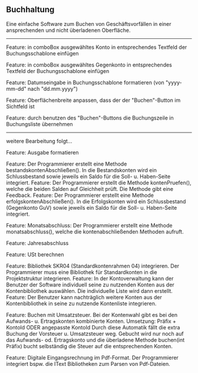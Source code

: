 ﻿Buchhaltung
-
Eine einfache Software zum Buchen von Geschäftsvorfällen in einer ansprechenden und nicht überladenen Oberfläche.
***

Feature: in comboBox ausgewähltes Konto in entsprechendes Textfeld der Buchungsschablone einfügen

Feature: in comboBox ausgewähltes Gegenkonto in entsprechendes Textfeld der Buchungsschablone einfügen

Feature: Datumseingabe in Buchungsschablone formatieren (von "yyyy-mm-dd" nach "dd.mm.yyyy")

Feature: Oberflächenbreite anpassen, dass der der "Buchen"-Button im Sichtfeld ist

Feature: durch benutzen des "Buchen"-Buttons die Buchungszeile in Buchungsliste übernehmen 

*********
weitere Bearbeitung folgt...

Feature: Ausgabe formatieren

Feature: Der Programmierer erstellt eine Methode bestandskontenAbschließen().
         In die Bestandskonten wird ein Schlussbestand sowie jeweils ein Saldo für die Soll- u. Haben-Seite integriert.
Feature: Der Programmierer erstellt die Methode kontenPruefen(), welche die beiden Salden auf Gleichheit prüft.
         Die Methode gibt eine Feedback.
Feature: Der Programmierer erstellt eine Methode erfolgskontenAbschließen().
         In die Erfolgskonten wird ein Schlussbestand (Gegenkonto GuV) sowie jeweils ein Saldo für die Soll- u.
         Haben-Seite integriert.

Feature: Monatsabschluss:
         Der Programmierer erstellt eine Methode monatsabschluss(), welche die kontenabschließenden Methoden aufruft.
                         
Feature: Jahresabschluss

Feature: USt berechnen

Feature: Bibliothek SKR04 (Standardkontenrahmen 04) integrieren.
         Der Programmierer muss eine Bibliothek für Standardkonten in die Projektstruktur integrieren.
Feature: In der Kontoverwaltung kann der Benutzer der Software individuell
         seine zu nutzenden Konten aus der Kontenbibliothek auswählen.
         Die individuelle Liste wird dann erstellt.
Feature: Der Benutzer kann nachträglich weitere Konten aus der Kontenbibliothek in seine zu
         nutzende Kontenliste integrieren.

Feature: Buchen mit Umsatzsteuer.
         Bei der Kontenwahl gibt es bei den Aufwands- u. Ertragskonten kombinierte Konten.
         Umsetzung: Präfix + KontoId ODER angepasste KontoId
         Durch diese Automatik fällt die extra Buchung der Vorsteuer u. Umsatzsteuer weg.
         Gebucht wird nur noch auf das Aufwands- od. Ertragskonto und die überladene Methode buchen(int Präfix)
         bucht selbständig die Steuer auf die entsprechenden Konten.

Feature: Digitale Eingangsrechnung im Pdf-Format.
         Der Programmierer integriert bspw. die IText Bibliotheken zum Parsen von Pdf-Dateien.